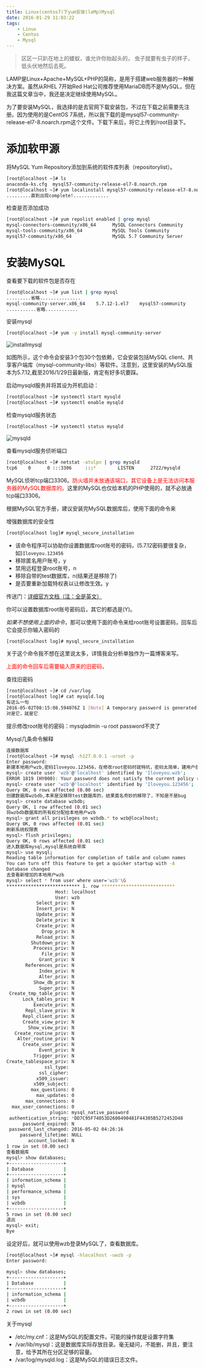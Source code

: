 ```yaml
---
title: Linux(centos7)下yum安装(laMp)Mysql
date: 2016-01-29 11:03:22
tags:
    - Linux
    - Centos
    - Mysql
---
```


> 区区一只趴在地上的蝼蚁，谁允许你抬起头的， 虫子就要有虫子的样子，低头伏地然后去死。

LAMP是Linux+Apache+MySQL+PHP的简称，是用于搭建web服务器的一种解决方案。虽然从RHEL 7开始Red Hat公司推荐使用MariaDB而不是MySQL，但在我这篇文章当中，我还是决定继续使用MySQL。

<!-- more -->

为了要安装MySQL，我选择的是去官网下载安装包，不过在下载之前需要先注册。因为使用的是CentOS 7系统，所以我下载的是mysql57-community-release-el7-8.noarch.rpm这个文件。下载下来后，将它上传到/root目录下。

# 添加软甲源

将MySQL Yum Repository添加到系统的软件库列表（repositorylist）。

``` bash
[root@localhost ~]# ls
anaconda-ks.cfg  mysql57-community-release-el7-8.noarch.rpm
[root@localhost ~]# yum localinstall mysql57-community-release-el7-8.noarch.rpm 
.........直到出现complete!.............
```

检查是否添加成功

``` bash
[root@localhost ~]# yum repolist enabled | grep mysql
mysql-connectors-community/x86_64      MySQL Connectors Community            21
mysql-tools-community/x86_64           MySQL Tools Community                 33
mysql57-community/x86_64               MySQL 5.7 Community Server            74
```

# 安装MySQL

查看要下载的软件包是否存在

``` bash
[root@localhost ~]# yum list | grep mysql
.........省略...............
mysql-community-server.x86_64    5.7.12-1.el7    mysql57-community
...........省略............
```

安装mysql

``` bash
[root@localhost ~]# yum -y install mysql-community-server
```

![installmysql](/img/201601/mysql/installmysql.jpg)

如图所示，这个命令会安装3个包30个包依赖，它会安装包括MySQL client、共享客户端库（mysql-community-libs）等软件。注意到，这里安装的MySQL版本为5.7.12,截至2016/1/29日最新版，肯定有好多坑要踩。

启动mysqld服务并将其设为开机启动：

``` bash
[root@localhost ~]# systemctl start mysqld
[root@localhost ~]# systemctl enable mysqld
```

检查mysqld服务状态

``` bash
[root@localhost ~]# systemctl status mysqld
```

![mysqld](/img/201601/mysql/mysqld.jpg)

查看mysqld服务侦听端口

``` bash
[root@localhost ~]# netstat -atulpn | grep mysqld
tcp6    0      0 :::3306     :::*        LISTEN      2722/mysqld 
```

MySQL侦听tcp端口3306。<span style="color:red">防火墙并未放通该端口，其它设备上是无法访问本服务器的MySQL数据库的。</span>这里的MySQL也仅给本机的PHP使用的，就不必放通tcp端口3306。

根据MySQL官方手册，建议安装完MySQL数据库后，使用下面的命令来

增强数据库的安全性

``` bash
[root@localhost log]# mysql_secure_installation
```

* 该命令程序可以协助你设置数据库root账号的密码，(5.7.12密码要很复杂，如)`Iloveyou.123456`
* 移除匿名用户账号，y
* 禁用远程登录root账号，n
* 移除自带的test数据库，n(结果还是移除了)
* 是否要重新加载特权表以让修改生效。y

传送门：[详细官方文档（注：全是英文）](http://dev.mysql.com/doc/refman/5.7/en/mysql-secure-installation.html)

你可以设置数据库root账号密码后，其它的都选是(Y)。

*如果不想使用上面的命令*，那可以使用下面的命令来给root账号设置密码，回车后它会提示你输入密码的

``` bash
[root@localhost log]# mysql_secure_installation
```

关于这个命令我不想在这里说太多，详情我会分析单独作为一篇博客来写。

<span style="color:red">上面的命令回车后需要输入原来的旧密码，</span>

查找旧密码

``` bash
[root@localhost ~]# cd /var/log
[root@localhost log]# cat mysqld.log
有这么一句
2016-05-02T08:15:08.594076Z 1 [Note] A temporary password is generated for root@localhost: BCFE=og?h9%X
对是它，就是它
```

提示修改root账号的密码：mysqladmin -u root password不灵了

Mysql几条命令解释

``` bash
连接数据库
[root@localhost ~]# mysql -h127.0.0.1 -uroot -p
Enter password: 
新建本地用户wzb,密码Iloveyou.123456，在修改root密码时就特坑，密码太简单，建用户创建密码还是这么复杂，让我在旧版本常用123的情何以堪
mysql> create user 'wzb'@'localhost' identified by 'Iloveyou.wzb';
ERROR 1819 (HY000): Your password does not satisfy the current policy requirements
mysql> create user 'wzb'@'localhost' identified by 'Iloveyou.123456';
Query OK, 0 rows affected (0.00 sec)
创建数据库wzbdb,本来是没移除test数据库的，结果莫名奇妙的移除了，不知是不是bug
mysql> create database wzbdb;
Query OK, 1 row affected (0.01 sec)
将wzbdb数据库的所有权分配给本地用户wzb
mysql> grant all privileges on wzbdb.* to wzb@localhost;
Query OK, 0 rows affected (0.01 sec)
刷新系统权限表
mysql> flush privileges;
Query OK, 0 rows affected (0.01 sec)
进入数据库mysql,mysql是系统自带库
mysql> use mysql;
Reading table information for completion of table and column names
You can turn off this feature to get a quicker startup with -A
Database changed
去查看新增加的本地用户wzb
mysql> select * from user where user='wzb'\G
*************************** 1. row ***************************
                  Host: localhost
                  User: wzb
           Select_priv: N
           Insert_priv: N
           Update_priv: N
           Delete_priv: N
           Create_priv: N
             Drop_priv: N
           Reload_priv: N
         Shutdown_priv: N
          Process_priv: N
             File_priv: N
            Grant_priv: N
       References_priv: N
            Index_priv: N
            Alter_priv: N
          Show_db_priv: N
            Super_priv: N
 Create_tmp_table_priv: N
      Lock_tables_priv: N
          Execute_priv: N
       Repl_slave_priv: N
      Repl_client_priv: N
      Create_view_priv: N
        Show_view_priv: N
   Create_routine_priv: N
    Alter_routine_priv: N
      Create_user_priv: N
            Event_priv: N
          Trigger_priv: N
Create_tablespace_priv: N
              ssl_type: 
            ssl_cipher: 
           x509_issuer: 
          x509_subject: 
         max_questions: 0
           max_updates: 0
       max_connections: 0
  max_user_connections: 0
                plugin: mysql_native_password
 authentication_string: *DD7C95F74053D2600490481F44305B5272452D48
      password_expired: N
 password_last_changed: 2016-05-02 04:26:16
     password_lifetime: NULL
        account_locked: N
1 row in set (0.00 sec)
查看数据库
mysql> show databases;
+--------------------+
| Database           |
+--------------------+
| information_schema |
| mysql              |
| performance_schema |
| sys                |
| wzbdb              |
+--------------------+
5 rows in set (0.00 sec)
退出
mysql> exit;
Bye
```

设定好后，就可以使用wzb登录MySQL了，查看数据库。

``` bash
[root@localhost ~]# mysql -hlocalhost -uwzb -p
Enter password: 

mysql> show databases;
+--------------------+
| Database           |
+--------------------+
| information_schema |
| wzbdb              |
+--------------------+
2 rows in set (0.00 sec)
```

关于mysql

* /etc/my.cnf：这是MySQL的配置文件。可能的操作就是设置字符集
* /var/lib/mysql：这是数据库实际存放目录。毫无疑问，不能删，并且，要注意，给予其所在分区足够的容量。
* /var/log/mysqld.log：这是MySQL的错误日志文件。